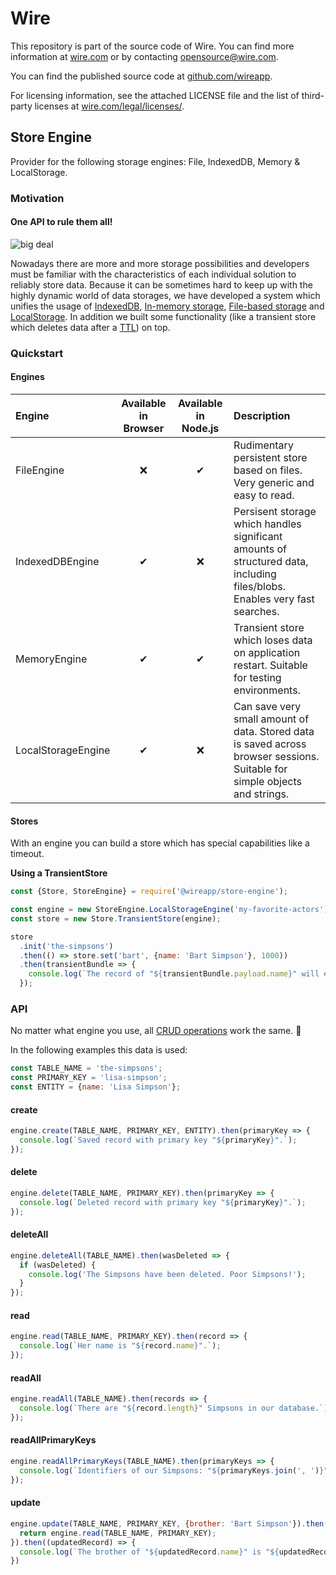 # Wire

This repository is part of the source code of Wire. You can find more information at [wire.com](https://wire.com) or by contacting opensource@wire.com.

You can find the published source code at [github.com/wireapp](https://github.com/wireapp).

For licensing information, see the attached LICENSE file and the list of third-party licenses at [wire.com/legal/licenses/](https://wire.com/legal/licenses/).

## Store Engine

Provider for the following storage engines: File, IndexedDB, Memory & LocalStorage.

### Motivation

#### One API to rule them all!

![big deal](https://user-images.githubusercontent.com/469989/28491995-c5f0ea34-6efa-11e7-97d1-2f8b1d159981.jpg)

Nowadays there are more and more storage possibilities and developers must be familiar with the characteristics of each individual solution to reliably store data. Because it can be sometimes hard to keep up with the highly dynamic world of data storages, we have developed a system which unifies the usage of [IndexedDB](https://developer.mozilla.org/docs/IndexedDB), [In-memory storage](https://en.wikipedia.org/wiki/In-memory_database), [File-based storage](https://nodejs.org/api/fs.html) and [LocalStorage](https://developer.mozilla.org/docs/Web/API/Window/localStorage). In addition we built some functionality (like a transient store which deletes data after a [TTL](https://en.wikipedia.org/wiki/Time_to_live)) on top.

### Quickstart

#### Engines

<!-- prettier-ignore -->
Engine | Available in Browser | Available in Node.js | Description
:---|:---:|:---:|:---
FileEngine | ❌ | ✔ | Rudimentary persistent store based on files. Very generic and easy to read.
IndexedDBEngine | ✔ | ❌ | Persisent storage which handles significant amounts of structured data, including files/blobs. Enables very fast searches.
MemoryEngine | ✔ | ✔ | Transient store which loses data on application restart. Suitable for testing environments.
LocalStorageEngine | ✔ | ❌ | Can save very small amount of data. Stored data is saved across browser sessions. Suitable for simple objects and strings.

#### Stores

With an engine you can build a store which has special capabilities like a timeout.

**Using a TransientStore**

```javascript
const {Store, StoreEngine} = require('@wireapp/store-engine');

const engine = new StoreEngine.LocalStorageEngine('my-favorite-actors');
const store = new Store.TransientStore(engine);

store
  .init('the-simpsons')
  .then(() => store.set('bart', {name: 'Bart Simpson'}, 1000))
  .then(transientBundle => {
    console.log(`The record of "${transientBundle.payload.name}" will expires in "${transientBundle.expires}"ms.`);
  });
```

### API

No matter what engine you use, all [CRUD operations](https://en.wikipedia.org/wiki/Create,_read,_update_and_delete) work the same. 🙂

In the following examples this data is used:

```javascript
const TABLE_NAME = 'the-simpsons';
const PRIMARY_KEY = 'lisa-simpson';
const ENTITY = {name: 'Lisa Simpson'};
```

#### create

```javascript
engine.create(TABLE_NAME, PRIMARY_KEY, ENTITY).then(primaryKey => {
  console.log(`Saved record with primary key "${primaryKey}".`);
});
```

#### delete

```javascript
engine.delete(TABLE_NAME, PRIMARY_KEY).then(primaryKey => {
  console.log(`Deleted record with primary key "${primaryKey}".`);
});
```

#### deleteAll

```javascript
engine.deleteAll(TABLE_NAME).then(wasDeleted => {
  if (wasDeleted) {
    console.log('The Simpsons have been deleted. Poor Simpsons!');
  }
});
```

#### read

```javascript
engine.read(TABLE_NAME, PRIMARY_KEY).then(record => {
  console.log(`Her name is "${record.name}".`);
});
```

#### readAll

```javascript
engine.readAll(TABLE_NAME).then(records => {
  console.log(`There are "${record.length}" Simpsons in our database.`);
});
```

#### readAllPrimaryKeys

```javascript
engine.readAllPrimaryKeys(TABLE_NAME).then(primaryKeys => {
  console.log(`Identifiers of our Simpsons: "${primaryKeys.join(', ')}"`);
});
```

#### update

```javascript
engine.update(TABLE_NAME, PRIMARY_KEY, {brother: 'Bart Simpson'}).then((primaryKey) => {
  return engine.read(TABLE_NAME, PRIMARY_KEY);
}).then((updatedRecord) => {
  console.log(`The brother of "${updatedRecord.name}" is "${updatedRecord.brother}".`):
})
```
